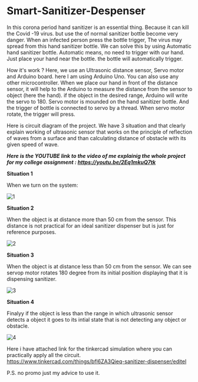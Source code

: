 # Smart-Sanitizer-Despenser

In this corona period hand sanitizer is an essential thing. Because it can kill the Covid -19 virus. but use the of normal sanitizer bottle become very danger. When an infected person press the bottle trigger, The virus may spread from this hand sanitizer bottle. We can solve this by using Automatic hand sanitizer bottle. Automatic means, no need to trigger with our hand. Just place your hand near the bottle. the bottle will automatically trigger.


How it's work ?
Here, we use an Ultrasonic distance sensor, Servo motor and Arduino board. here I am using Arduino Uno. You can also use any other microcontroller. When we place our hand in front of the distance sensor, it will help to the Arduino to measure the distance from the sensor to object (here the hand). if the object in the desired range, Arduino will write the servo to 180. Servo motor is mounded on the hand sanitizer bottle. And the trigger of bottle is connected to servo by a thread. When servo motor rotate, the trigger will press.

Here is circuit diagram of the project. We have 3 situation and that clearly explain working of ultrasonic sensor that works on the principle of reflection of waves from a surface and than calculating distance of obstacle with its given speed of wave.


**_Here is the YOUTUBE link to the video of me explainig the whole project for my college assignment : https://youtu.be/2Eq1mkuQ7tk_**


**Situation 1**

When we turn on the system:



![1](https://user-images.githubusercontent.com/96690206/151661507-c9fa9395-4c53-415d-813a-c7c64ec95a64.png)



**Situation 2**

When the object is at distance more than 50 cm from the sensor. This distance is not practical for an ideal sanitizer dispenser but is just for reference purposes.



![2](https://user-images.githubusercontent.com/96690206/151661549-1fb00d09-fe89-45c0-a57d-b423f8c464fc.png)


**Situation 3**


When the object is at distance less than 50 cm from the sensor. We can see servop motor rotates 180 degree from its initial position displaying that it is dispensing sanitizer.



![3](https://user-images.githubusercontent.com/96690206/151661625-69972d3b-fef2-4443-9963-44cda9b77168.png)


**Situation 4**

Finalyy if the object is less than the range in which ultrasonic sensor detects a object it goes to its intial state that is not detecting any object or obstacle.



![4](https://user-images.githubusercontent.com/96690206/151661633-ed260273-6351-4b12-a73b-2fa482aae2eb.png)



Here i have attached link for the tinkercad simulation where you can practically apply all the circuit.
https://www.tinkercad.com/things/bfl6ZA3Qieq-sanitizer-dispenser/editel


P.S. no promo just my advice to use it.
